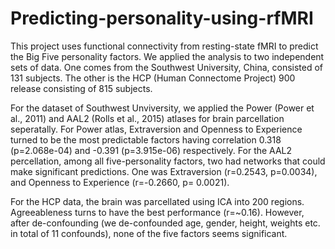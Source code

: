 # Predicting-personality-using-rfMRI


This project uses functional connectivity from resting-state fMRI to predict the Big Five personality factors. We applied the analysis to two independent sets of data. One comes from the Southwest University, China, consisted of 131 subjects. The other is the HCP (Human Connectome Project) 900 release consisting of 815 subjects. 

For the dataset of Southwest Unviversity, we applied the Power (Power et al., 2011) and AAL2 (Rolls et al., 2015) atlases for brain parcellation seperatally. For Power atlas, Extraversion and Openness to Experience turned to be the most predictable factors having correlation 0.318 (p=2.068e-04) and -0.391 (p=3.915e-06) respectively. For the AAL2 percellation, among all five-personality factors, two had networks that could make significant predictions. One was Extraversion (r=0.2543, p=0.0034), and Openness to Experience (r=-0.2660, p= 0.0021).

For the HCP data, the brain was parcellated using ICA into 200 regions. Agreeableness turns to have the best performance (r=~0.16). However, after de-confounding (we de-confounded age, gender, height, weights etc. in total of 11 confounds), none of the five factors seems significant.
